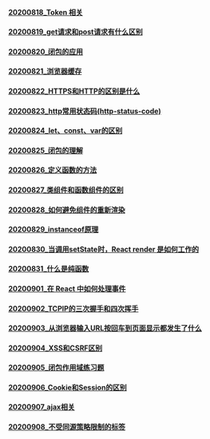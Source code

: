 #### [20200818_Token 相关](https://github.com/uperficialyu/Blog/blob/master/%E6%AF%8F%E6%97%A5%E4%B8%80%E7%BB%83/20200818_Token%20%E7%9B%B8%E5%85%B3.md)

#### [20200819_get请求和post请求有什么区别](https://github.com/uperficialyu/Blog/blob/master/%E6%AF%8F%E6%97%A5%E4%B8%80%E7%BB%83/20200819_get%E8%AF%B7%E6%B1%82%E5%92%8Cpost%E8%AF%B7%E6%B1%82%E6%9C%89%E4%BB%80%E4%B9%88%E5%8C%BA%E5%88%AB.md)

#### [20200820_闭包的应用](https://github.com/uperficialyu/Blog/blob/master/%E6%AF%8F%E6%97%A5%E4%B8%80%E7%BB%83/20200820_%E9%97%AD%E5%8C%85%E7%9A%84%E5%BA%94%E7%94%A8.md)

#### [20200821_浏览器缓存](https://github.com/uperficialyu/Blog/blob/master/%E6%AF%8F%E6%97%A5%E4%B8%80%E7%BB%83/20200821_%E6%B5%8F%E8%A7%88%E5%99%A8%E7%BC%93%E5%AD%98.md)

#### [20200822_HTTPS和HTTP的区别是什么](https://github.com/uperficialyu/Blog/blob/master/%E6%AF%8F%E6%97%A5%E4%B8%80%E7%BB%83/20200822_HTTPS%E5%92%8CHTTP%E7%9A%84%E5%8C%BA%E5%88%AB%E6%98%AF%E4%BB%80%E4%B9%88.md)

#### [20200823_http常用状态码(http-status-code)](https://github.com/uperficialyu/Blog/blob/master/%E6%AF%8F%E6%97%A5%E4%B8%80%E7%BB%83/20200823_http%E5%B8%B8%E7%94%A8%E7%8A%B6%E6%80%81%E7%A0%81(http-status-code).md)

#### [20200824_let、const、var的区别](https://github.com/uperficialyu/Blog/blob/master/%E6%AF%8F%E6%97%A5%E4%B8%80%E7%BB%83/20200824_let%E3%80%81const%E3%80%81var%E7%9A%84%E5%8C%BA%E5%88%AB.md)

#### [20200825_闭包的理解](https://github.com/uperficialyu/Blog/blob/master/%E6%AF%8F%E6%97%A5%E4%B8%80%E7%BB%83/20200825_%E9%97%AD%E5%8C%85%E7%9A%84%E7%90%86%E8%A7%A3.md)

#### [20200826_定义函数的方法](https://github.com/uperficialyu/Blog/blob/master/%E6%AF%8F%E6%97%A5%E4%B8%80%E7%BB%83/20200826_%E5%AE%9A%E4%B9%89%E5%87%BD%E6%95%B0%E7%9A%84%E6%96%B9%E6%B3%95.md)

#### [20200827_类组件和函数组件的区别](https://github.com/uperficialyu/Blog/blob/master/%E6%AF%8F%E6%97%A5%E4%B8%80%E7%BB%83/20200827_%E7%B1%BB%E7%BB%84%E4%BB%B6%E5%92%8C%E5%87%BD%E6%95%B0%E7%BB%84%E4%BB%B6%E7%9A%84%E5%8C%BA%E5%88%AB.md)

#### [20200828_如何避免组件的重新渲染](https://github.com/uperficialyu/Blog/blob/master/%E6%AF%8F%E6%97%A5%E4%B8%80%E7%BB%83/20200828_%E5%A6%82%E4%BD%95%E9%81%BF%E5%85%8D%E7%BB%84%E4%BB%B6%E7%9A%84%E9%87%8D%E6%96%B0%E6%B8%B2%E6%9F%93.md)

#### [20200829_instanceof原理](https://github.com/uperficialyu/Blog/blob/master/%E6%AF%8F%E6%97%A5%E4%B8%80%E7%BB%83/20200829_instanceof%E5%8E%9F%E7%90%86.md)

#### [20200830_当调用setState时，React render 是如何工作的](https://github.com/uperficialyu/Blog/blob/master/%E6%AF%8F%E6%97%A5%E4%B8%80%E7%BB%83/20200830_%E5%BD%93%E8%B0%83%E7%94%A8setState%E6%97%B6%EF%BC%8CReact%20render%20%E6%98%AF%E5%A6%82%E4%BD%95%E5%B7%A5%E4%BD%9C%E7%9A%84.md)

#### [20200831_什么是纯函数](https://github.com/uperficialyu/Blog/blob/master/%E6%AF%8F%E6%97%A5%E4%B8%80%E7%BB%83/20200831_%E4%BB%80%E4%B9%88%E6%98%AF%E7%BA%AF%E5%87%BD%E6%95%B0.md)

#### [20200901_在 React 中如何处理事件](https://github.com/uperficialyu/Blog/blob/master/%E6%AF%8F%E6%97%A5%E4%B8%80%E7%BB%83/20200901_%E5%9C%A8%20React%20%E4%B8%AD%E5%A6%82%E4%BD%95%E5%A4%84%E7%90%86%E4%BA%8B%E4%BB%B6.md)

#### [20200902_TCPIP的三次握手和四次挥手](https://github.com/uperficialyu/Blog/blob/master/%E6%AF%8F%E6%97%A5%E4%B8%80%E7%BB%83/20200902_TCPIP%E7%9A%84%E4%B8%89%E6%AC%A1%E6%8F%A1%E6%89%8B%E5%92%8C%E5%9B%9B%E6%AC%A1%E6%8C%A5%E6%89%8B.md)

#### [20200903_从浏览器输入URL按回车到页面显示都发生了什么](https://github.com/uperficialyu/Blog/blob/master/%E6%AF%8F%E6%97%A5%E4%B8%80%E7%BB%83/20200903_%E4%BB%8E%E6%B5%8F%E8%A7%88%E5%99%A8%E8%BE%93%E5%85%A5URL%E6%8C%89%E5%9B%9E%E8%BD%A6%E5%88%B0%E9%A1%B5%E9%9D%A2%E6%98%BE%E7%A4%BA%E9%83%BD%E5%8F%91%E7%94%9F%E4%BA%86%E4%BB%80%E4%B9%88.md)

#### [20200904_XSS和CSRF区别](https://github.com/uperficialyu/Blog/blob/master/%E6%AF%8F%E6%97%A5%E4%B8%80%E7%BB%83/20200904_XSS%E5%92%8CCSRF%E5%8C%BA%E5%88%AB.md)

#### [20200905_闭包作用域练习题](https://github.com/uperficialyu/Blog/blob/master/%E6%AF%8F%E6%97%A5%E4%B8%80%E7%BB%83/20200905_%E9%97%AD%E5%8C%85%E4%BD%9C%E7%94%A8%E5%9F%9F%E7%BB%83%E4%B9%A0%E9%A2%98.md)

#### [20200906_Cookie和Session的区别](https://github.com/uperficialyu/Blog/blob/master/%E6%AF%8F%E6%97%A5%E4%B8%80%E7%BB%83/20200906_Cookie%E5%92%8CSession%E7%9A%84%E5%8C%BA%E5%88%AB.md)

#### [20200907_ajax相关](https://github.com/uperficialyu/Blog/blob/master/%E6%AF%8F%E6%97%A5%E4%B8%80%E7%BB%83/20200907_ajax%E7%9B%B8%E5%85%B3.md)

#### [20200908_不受同源策略限制的标签](https://github.com/uperficialyu/Blog/blob/master/%E6%AF%8F%E6%97%A5%E4%B8%80%E7%BB%83/20200908_%E4%B8%8D%E5%8F%97%E5%90%8C%E6%BA%90%E7%AD%96%E7%95%A5%E9%99%90%E5%88%B6%E7%9A%84%E6%A0%87%E7%AD%BE.md)